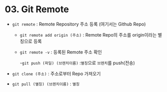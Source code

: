 # 03. Git Remote

- `git remote` : Remote Repository 주소 등록 (여기서는 Github Repo)

  - `git remote add origin (주소)` : Remote Repo의 주소를 origin이라는 별칭으로 등록

  - `git remote -v` : 등록된 Remote 주소 확인

    -`git push (파일) (브렌치이름)` :`별칭`으로 `브렌치`를 push(전송)

     

- `git clone (주소)` : 주소로부터 Repo 가져오기

- `git pull (별칭) (브렌치이름)` : `별칭`